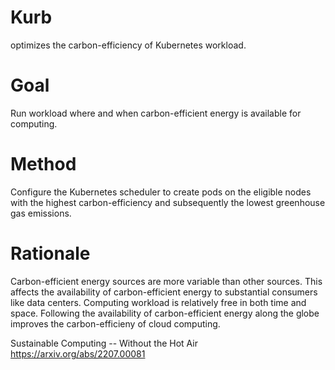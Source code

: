 # Kurb

optimizes the carbon-efficiency of Kubernetes workload.

# Goal

Run workload where and when carbon-efficient energy is available for computing.

# Method

Configure the Kubernetes scheduler to create pods on the eligible nodes with the highest carbon-efficiency and subsequently the lowest greenhouse gas emissions.

# Rationale

Carbon-efficient energy sources are more variable than other sources.
This affects the availability of carbon-efficient energy to substantial consumers like data centers.
Computing workload is relatively free in both time and space.
Following the availability of carbon-efficient energy along the globe improves the carbon-efficieny of cloud computing.

Sustainable Computing -- Without the Hot Air
https://arxiv.org/abs/2207.00081
